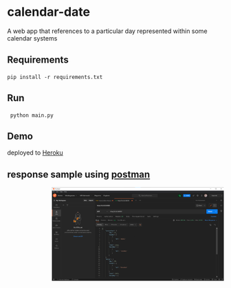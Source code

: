 # calendar-date
A web app that references to a particular day represented within some calendar systems


## Requirements
 `pip install -r requirements.txt`
 
## Run
 ` python main.py`
 
## Demo
 deployed to [Heroku](https://calendar-date.herokuapp.com/?lang=ara,en)

## response sample using [postman](https://www.postman.com/)
<img align="right" alt="coding" width="400" src="https://github.com/Sabek99/calendar-date/blob/staging/Response%20Samples/sample%20of%20response.png?raw=true"> 



 